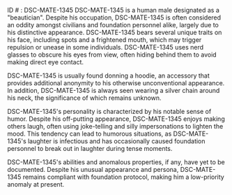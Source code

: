 ID # : DSC-MATE-1345
DSC-MATE-1345 is a human male designated as a "beautician". Despite his occupation, DSC-MATE-1345 is often considered an oddity amongst civilians and foundation personnel alike, largely due to his distinctive appearance. DSC-MATE-1345 bears several unique traits on his face, including spots and a frightened mouth, which may trigger repulsion or unease in some individuals. DSC-MATE-1345 uses nerd glasses to obscure his eyes from view, often hiding behind them to avoid making direct eye contact.

DSC-MATE-1345 is usually found donning a hoodie, an accessory that provides additional anonymity to his otherwise unconventional appearance. In addition, DSC-MATE-1345 is always seen wearing a silver chain around his neck, the significance of which remains unknown.

DSC-MATE-1345's personality is characterized by his notable sense of humor. Despite his off-putting appearance, DSC-MATE-1345 enjoys making others laugh, often using joke-telling and silly impersonations to lighten the mood. This tendency can lead to humorous situations, as DSC-MATE-1345's laughter is infectious and has occasionally caused foundation personnel to break out in laughter during tense moments.

DSC-MATE-1345's abilities and anomalous properties, if any, have yet to be documented. Despite his unusual appearance and persona, DSC-MATE-1345 remains compliant with foundation protocol, making him a low-priority anomaly at present.